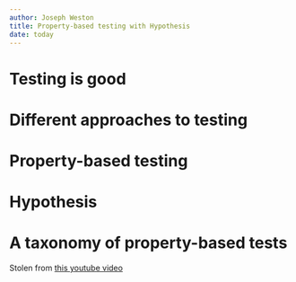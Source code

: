 ```yaml
---
author: Joseph Weston
title: Property-based testing with Hypothesis
date: today
---
```


# Testing is good

# Different approaches to testing

# Property-based testing

# Hypothesis

# A taxonomy of property-based tests

Stolen from [this youtube video](https://www.youtube.com/watch?v=mg5BeeYGjY0)

